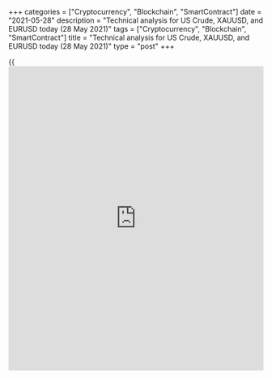 +++
categories = ["Cryptocurrency", "Blockchain", "SmartContract"]
date = "2021-05-28"
description = "Technical analysis for US Crude, XAUUSD, and EURUSD today (28 May 2021)"
tags = ["Cryptocurrency", "Blockchain", "SmartContract"]
title = "Technical analysis for US Crude, XAUUSD, and EURUSD today (28 May 2021)"
type = "post"
+++

{{<iframe id="large-banner" src="https://www.bounty.group/#slide=19.0" width="100%" height="600" scrolling="no" style="border: 0px solid rgb(216, 221, 230); border-radius: 3px;">}}

2021-05-28

2021-05-28

Short-term analysis for oil, gold, and EURUSD for 28.05.2021Alex
Rodionov

I welcome my fellow traders! I have made a price forecast for US Crude,
XAUUSD, and EURUSD using a combination of margin zones methodology and
technical analysis. Based on the market analysis, I suggest entry
signals for intraday traders.

Yesterday, oil price achieved two targets at once: the level of 66.21
and the upper Target Zone 67.34 - 66.81.

The article covers the following subjects:

## Oil price forecast for today: USCrude analysis

Yesterday, oil price achieved two targets at once: the level of 66.21
and the upper Target Zone 67.34 - 66.81. The Target Zone, which serves
as a resistance, has not been broken out, so it is too early to talk
about further growth. If the price closes above level 67.34 at the US
session, then look for purchases up to the Gold Zone 69.73 - 69.46.

Otherwise, the correction may develop. Traders are already testing the
Micro-zone. Holding the level will lead to the update of the high, a
breakout will lead to reaching the Additional Zone 66.00 - 65.87.

### [USCrude][1] trading ideas for today:

  1. Buy according to the pattern in Micro-zone 66.65 - 66.60. TakeProfit: 67.27. StopLoss: according to the pattern rules.

  2. Buy according to the pattern in Additional Zone 66.00 - 65.87. TakeProfit: 67.20. StopLoss: according to the pattern rules.

* * *

## Gold price forecast for today: XAUUSD analysis

Gold went into correction and is now testing the short-term uptrend's
key support 1890 - 1888. First of all, I suggest looking for purchases
according to the pattern with the target at level 1909.

If the Intermediary Zone is broken out, the trend will reverse down. In
this case, sell gold down to the lower Target Zone 1867 - 1863.

### [XAUUSD][2] trading ideas for today:

Buy according to the pattern in Intermediary Zone 1890 - 1888.
TakeProfit: 1909. StopLoss: according to the pattern rules.

* * *

## Euro/Dollar forecast for today: EURUSD analysis

Euro is testing the border of the short-term uptrend 1.2178 - 1.2169.
While the zone is being held, look for purchases according to the
pattern. The target is level 1.2260. To form a pattern, a breakout of
yesterday's high is required.

If the Intermediary Zone is broken out and the price closes below at the
US session, start selling the euro. The target for sales will be the
lower Target Zone 1.2090 - 1.2072.

### [EURUSD][3] trading ideas for today:

Buy according to the pattern in Intermediary Zone 1.2178 - 1.2169.
TakeProfit: 1.2260. StopLoss: according to the pattern rules.

* * *

P.S. Did you like my article? Share it in social networks: it will be
the best “thank you" :)

Ask me questions and comment below. I’ll be glad to answer your
questions and give necessary explanations.

 **Useful links:**

  * I recommend trying to trade with a reliable broker [here][4]. The system allows you to trade by yourself or copy successful traders from all across the globe.
  * Use my promo-code BLOG for getting deposit bonus 50% on LiteForex platform. Just enter this code in the appropriate field while [depositing][5] your trading account.
  * Telegram chat for traders: <t.me/liteforexengchat>. We are sharing the signals and trading experience
  * Telegram channel with high-quality analytics, Forex reviews, training articles, and other useful things for traders <t.me/liteforex>

## Price chart of USCrude in real time mode

The content of this article reflects the author’s opinion and does not
necessarily reflect the official position of LiteForex. The material
published on this page is provided for informational purposes only and
should not be considered as the provision of investment advice for the
purposes of Directive 2004/39/EC.

Rate this article:

{{value}}

( {{count}} {{title}} )

   1. my.liteforex.com/trading?type=oil
   2. my.liteforex.com/trading/chart?symbol=XAUUSD&returnUrl=true
   3. my.liteforex.com/trading/chart?symbol=EURUSD&returnUrl=true
   4. my.liteforex.com/?category=analysts-opinions&slug=short-term-analysis-for-oil-gold-and-eurusd-for-28052021&openPopup=%2Fregistration%2Fpopup&utm_source=blog&utm_medium=article&utm_campaign=bonus
   5. my.liteforex.com/deposit/?category=analysts-opinions&slug=short-term-analysis-for-oil-gold-and-eurusd-for-28052021&promo_code=BLOG&utm_source=blog&utm_medium=article&utm_campaign=bonus